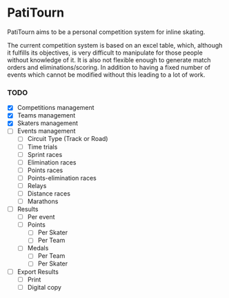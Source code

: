 # PatiTourn

PatiTourn aims to be a personal competition system for inline skating.

The current competition system is based on an excel table, which, although it fulfills its objectives, is very difficult to manipulate for those people without knowledge of it. It is also not flexible enough to generate match orders and eliminations/scoring. In addition to having a fixed number of events which cannot be modified without this leading to a lot of work.


### TODO

- [x] Competitions management
- [x] Teams management
- [x] Skaters management
- [ ] Events management
  - [ ] Circuit Type (Track or Road)
  - [ ] Time trials
  - [ ] Sprint races
  - [ ] Elimination races
  - [ ] Points races
  - [ ] Points-elimination races
  - [ ] Relays
  - [ ] Distance races
  - [ ] Marathons
- [ ] Results
  - [ ] Per event
  - [ ] Points
    - [ ] Per Skater
    - [ ] Per Team
  - [ ] Medals
    - [ ] Per Team
    - [ ] Per Skater
- [ ] Export Results
  - [ ] Print
  - [ ] Digital copy
